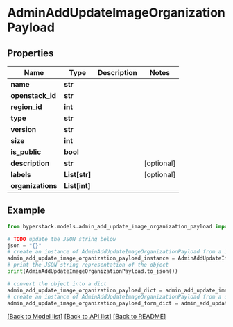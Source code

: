 # AdminAddUpdateImageOrganizationPayload


## Properties

Name | Type | Description | Notes
------------ | ------------- | ------------- | -------------
**name** | **str** |  | 
**openstack_id** | **str** |  | 
**region_id** | **int** |  | 
**type** | **str** |  | 
**version** | **str** |  | 
**size** | **int** |  | 
**is_public** | **bool** |  | 
**description** | **str** |  | [optional] 
**labels** | **List[str]** |  | [optional] 
**organizations** | **List[int]** |  | 

## Example

```python
from hyperstack.models.admin_add_update_image_organization_payload import AdminAddUpdateImageOrganizationPayload

# TODO update the JSON string below
json = "{}"
# create an instance of AdminAddUpdateImageOrganizationPayload from a JSON string
admin_add_update_image_organization_payload_instance = AdminAddUpdateImageOrganizationPayload.from_json(json)
# print the JSON string representation of the object
print(AdminAddUpdateImageOrganizationPayload.to_json())

# convert the object into a dict
admin_add_update_image_organization_payload_dict = admin_add_update_image_organization_payload_instance.to_dict()
# create an instance of AdminAddUpdateImageOrganizationPayload from a dict
admin_add_update_image_organization_payload_form_dict = admin_add_update_image_organization_payload.from_dict(admin_add_update_image_organization_payload_dict)
```
[[Back to Model list]](../README.md#documentation-for-models) [[Back to API list]](../README.md#documentation-for-api-endpoints) [[Back to README]](../README.md)


